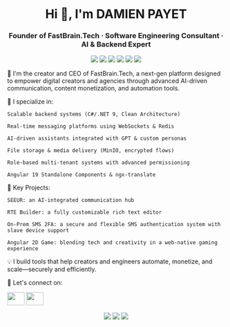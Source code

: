 <h1 align="center">Hi 👋, I'm DAMIEN PAYET</h1> <h3 align="center">Founder of FastBrain.Tech · Software Engineering Consultant · AI & Backend Expert</h3> <p align="center"> <img src="https://img.shields.io/badge/C%23-.NET-239120?style=flat-square&logo=csharp&logoColor=white"/> <img src="https://img.shields.io/badge/Angular-Red?style=flat-square&logo=angular&logoColor=white"/> <img src="https://img.shields.io/badge/Typescript-007ACC?style=flat-square&logo=typescript&logoColor=white"/> <img src="https://img.shields.io/badge/PostgreSQL-336791?style=flat-square&logo=postgresql&logoColor=white"/> <img src="https://img.shields.io/badge/Redis-DC382D?style=flat-square&logo=redis&logoColor=white"/> <img src="https://img.shields.io/badge/MinIO-FF4785?style=flat-square&logo=minio&logoColor=white"/> </p>

🔭 I'm the creator and CEO of FastBrain.Tech, a next-gen platform designed to empower digital creators and agencies through advanced AI-driven communication, content monetization, and automation tools.

🧠 I specialize in:

    Scalable backend systems (C#/.NET 9, Clean Architecture)

    Real-time messaging platforms using WebSockets & Redis

    AI-driven assistants integrated with GPT & custom personas

    File storage & media delivery (MinIO, encrypted flows)

    Role-based multi-tenant systems with advanced permissioning

    Angular 19 Standalone Components & ngx-translate

🚀 Key Projects:

    SEEUR: an AI-integrated communication hub

    RTE Builder: a fully customizable rich text editor

    On-Prem SMS 2FA: a secure and flexible SMS authentication system with slave device support

    Angular 2D Game: blending tech and creativity in a web-native gaming experience

💡 I build tools that help creators and engineers automate, monetize, and scale—securely and efficiently.

💬 Let's connect on:
<p align="left"> <a href="https://dev.to/adixiso" target="blank"><img src="https://raw.githubusercontent.com/rahuldkjain/github-profile-readme-generator/master/src/images/icons/Social/devto.svg" height="30" width="40"/></a> <a href="https://twitter.com/adixiso" target="blank"><img src="https://raw.githubusercontent.com/rahuldkjain/github-profile-readme-generator/master/src/images/icons/Social/twitter.svg" height="30" width="40"/></a> </p> <p align="center"> <img src="https://img.shields.io/badge/AI%20Engineer-%F0%9F%A7%BE-lightgrey?style=for-the-badge"/> <img src="https://img.shields.io/badge/Founder%20&%20CEO-%F0%9F%92%BC-blue?style=for-the-badge"/> <img src="https://img.shields.io/badge/Secure%20Backend-%F0%9F%94%92-darkgreen?style=for-the-badge"/> </p>

